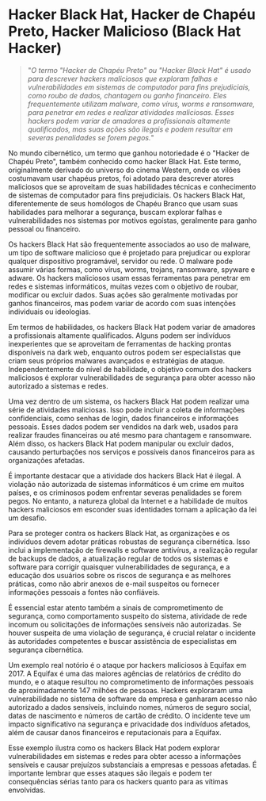 # Hacker Black Hat, Hacker de Chapéu Preto, Hacker Malicioso (Black Hat Hacker)

>"*O termo "Hacker de Chapéu Preto" ou "Hacker Black Hat" é usado para descrever hackers maliciosos que exploram falhas e vulnerabilidades em sistemas de computador para fins prejudiciais, como roubo de dados, chantagem ou ganho financeiro. Eles frequentemente utilizam malware, como vírus, worms e ransomware, para penetrar em redes e realizar atividades maliciosas. Esses hackers podem variar de amadores a profissionais altamente qualificados, mas suas ações são ilegais e podem resultar em severas penalidades se forem pegos.*"

No mundo cibernético, um termo que ganhou notoriedade é o "Hacker de Chapéu Preto", também conhecido como hacker Black Hat. Este termo, originalmente derivado do universo do cinema Western, onde os vilões costumavam usar chapéus pretos, foi adotado para descrever atores maliciosos que se aproveitam de suas habilidades técnicas e conhecimento de sistemas de computador para fins prejudiciais. Os hackers Black Hat, diferentemente de seus homólogos de Chapéu Branco que usam suas habilidades para melhorar a segurança, buscam explorar falhas e vulnerabilidades nos sistemas por motivos egoístas, geralmente para ganho pessoal ou financeiro.

Os hackers Black Hat são frequentemente associados ao uso de malware, um tipo de software malicioso que é projetado para prejudicar ou explorar qualquer dispositivo programável, servidor ou rede. O malware pode assumir várias formas, como vírus, worms, trojans, ransomware, spyware e adware. Os hackers maliciosos usam essas ferramentas para penetrar em redes e sistemas informáticos, muitas vezes com o objetivo de roubar, modificar ou excluir dados. Suas ações são geralmente motivadas por ganhos financeiros, mas podem variar de acordo com suas intenções individuais ou ideologias.

Em termos de habilidades, os hackers Black Hat podem variar de amadores a profissionais altamente qualificados. Alguns podem ser indivíduos inexperientes que se aproveitam de ferramentas de hacking prontas disponíveis na dark web, enquanto outros podem ser especialistas que criam seus próprios malwares avançados e estratégias de ataque. Independentemente do nível de habilidade, o objetivo comum dos hackers maliciosos é explorar vulnerabilidades de segurança para obter acesso não autorizado a sistemas e redes.

Uma vez dentro de um sistema, os hackers Black Hat podem realizar uma série de atividades maliciosas. Isso pode incluir a coleta de informações confidenciais, como senhas de login, dados financeiros e informações pessoais. Esses dados podem ser vendidos na dark web, usados para realizar fraudes financeiras ou até mesmo para chantagem e ransomware. Além disso, os hackers Black Hat podem manipular ou excluir dados, causando perturbações nos serviços e possíveis danos financeiros para as organizações afetadas.

É importante destacar que a atividade dos hackers Black Hat é ilegal. A violação não autorizada de sistemas informáticos é um crime em muitos países, e os criminosos podem enfrentar severas penalidades se forem pegos. No entanto, a natureza global da Internet e a habilidade de muitos hackers maliciosos em esconder suas identidades tornam a aplicação da lei um desafio.

Para se proteger contra os hackers Black Hat, as organizações e os indivíduos devem adotar práticas robustas de segurança cibernética. Isso inclui a implementação de firewalls e software antivírus, a realização regular de backups de dados, a atualização regular de todos os sistemas e software para corrigir quaisquer vulnerabilidades de segurança, e a educação dos usuários sobre os riscos de segurança e as melhores práticas, como não abrir anexos de e-mail suspeitos ou fornecer informações pessoais a fontes não confiáveis.

É essencial estar atento também a sinais de comprometimento de segurança, como comportamento suspeito do sistema, atividade de rede incomum ou solicitações de informações sensíveis não autorizadas. Se houver suspeita de uma violação de segurança, é crucial relatar o incidente às autoridades competentes e buscar assistência de especialistas em segurança cibernética.

Um exemplo real notório é o ataque por hackers maliciosos à Equifax em 2017. A Equifax é uma das maiores agências de relatórios de crédito do mundo, e o ataque resultou no comprometimento de informações pessoais de aproximadamente 147 milhões de pessoas. Hackers exploraram uma vulnerabilidade no sistema de software da empresa e ganharam acesso não autorizado a dados sensíveis, incluindo nomes, números de seguro social, datas de nascimento e números de cartão de crédito. O incidente teve um impacto significativo na segurança e privacidade dos indivíduos afetados, além de causar danos financeiros e reputacionais para a Equifax.

Esse exemplo ilustra como os hackers Black Hat podem explorar vulnerabilidades em sistemas e redes para obter acesso a informações sensíveis e causar prejuízos substanciais a empresas e pessoas afetadas. É importante lembrar que esses ataques são ilegais e podem ter consequências sérias tanto para os hackers quanto para as vítimas envolvidas.
